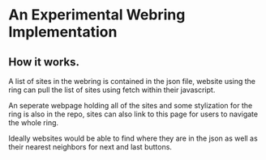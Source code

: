 # An Experimental Webring Implementation

## How it works.

A list of sites in the webring is contained in the json file, website using the ring can pull the list of sites using fetch within their javascript.

An seperate webpage holding all of the sites and some stylization for the ring is also in the repo, sites can also link to this page for users to navigate the whole ring.

Ideally websites would be able to find where they are in the json as well as their nearest neighbors for next and last buttons.
